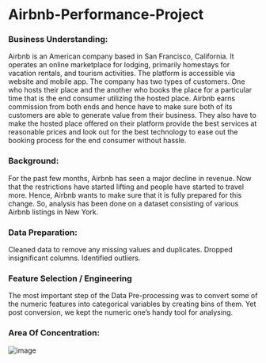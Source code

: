 # Airbnb-Performance-Project

### Business Understanding:
Airbnb is an American company based in San Francisco, California. It operates an online marketplace for lodging, primarily homestays for vacation rentals, and tourism activities. The platform is accessible via website and mobile app.
 The company has two types of customers. One who hosts their place and the another who books the place for a particular time that is the end consumer utilizing the hosted place. 
Airbnb earns commission from both ends and hence have to make sure both of its customers are able to generate value from their business. They also have to make the hosted place offered on their platform provide the best services at reasonable prices and look out for the best technology to ease out the booking process for the end consumer without hassle.

### Background:
For the past few months, Airbnb has seen a major decline in revenue.
Now that the restrictions have started lifting and people have started to travel more. Hence, Airbnb wants to make sure that it is fully prepared for this change.
So, analysis has been done on a dataset consisting of various Airbnb listings in New York.

### Data Preparation: 	
Cleaned data to remove any missing values and duplicates. 
Dropped insignificant columns. 
Identified outliers.

### Feature Selection / Engineering
The most important step of the Data Pre-processing was to convert some of the numeric features into categorical variables by creating bins of them. 
Yet post conversion, we kept the numeric one’s handy tool for analysing. 

### Area Of Concentration:

![image](https://github.com/SalamiHalima/Airbnb-Performance-Project/assets/117028460/de6b3f85-7d11-4ddd-a1cd-24aff1e52172)

